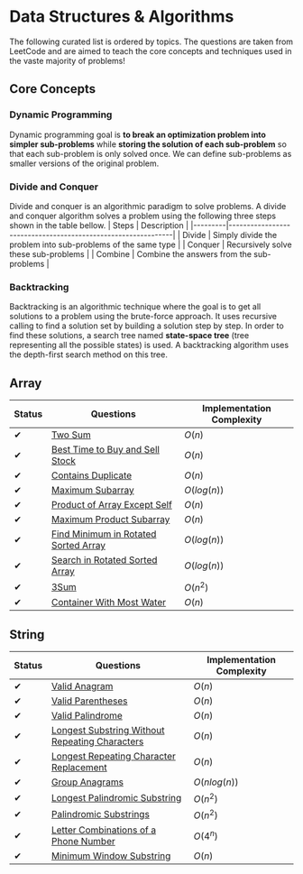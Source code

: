 # Data Structures & Algorithms

The following curated list is ordered by topics. The questions are taken from LeetCode and are aimed to teach the core concepts and techniques used in the vaste majority of problems!

## Core Concepts

### Dynamic Programming

Dynamic programming goal is **to break an optimization problem into simpler sub-problems** while **storing the solution of each sub-problem** so that each sub-problem is only solved once. We can define sub-problems as smaller versions of the original problem.

### Divide and Conquer

Divide and conquer is an algorithmic paradigm to solve problems. A divide and conquer algorithm solves a problem using the following three steps shown in the table bellow.
| Steps   | Description                                                  |
|---------|--------------------------------------------------------------|
| Divide  | Simply divide the problem into sub-problems of the same type |
| Conquer | Recursively solve these sub-problems                         |
| Combine | Combine the answers from the sub-problems                    |

### Backtracking

Backtracking is an algorithmic technique where the goal is to get all solutions to a problem using the brute-force approach. It uses recursive calling to find a solution set by building a solution step by step. In order to find these solutions, a search tree named **state-space tree** (tree representing all the possible states) is used. A backtracking algorithm uses the depth-first search method on this tree.

## Array

| Status | Questions                                                                                                   | Implementation Complexity |
|--------|-------------------------------------------------------------------------------------------------------------|---------------------------|
| ✔      | [Two Sum](https://leetcode.com/problems/two-sum/)                                                           | $O(n)$                    |
| ✔      | [Best Time to Buy and Sell Stock](https://leetcode.com/problems/best-time-to-buy-and-sell-stock/)           | $O(n)$                    |
| ✔      | [Contains Duplicate](https://leetcode.com/problems/contains-duplicate/)                                     | $O(n)$                    |
| ✔      | [Maximum Subarray](https://leetcode.com/problems/maximum-subarray/)                                         | $O(log(n))$               |
| ✔      | [Product of Array Except Self](https://leetcode.com/problems/product-of-array-except-self/)                 | $O(n)$                    |
| ✔      | [Maximum Product Subarray](https://leetcode.com/problems/maximum-product-subarray/)                         | $O(n)$                    |
| ✔      | [Find Minimum in Rotated Sorted Array](https://leetcode.com/problems/find-minimum-in-rotated-sorted-array/) | $O(log(n))$               |
| ✔      | [Search in Rotated Sorted Array](https://leetcode.com/problems/search-in-rotated-sorted-array/)             | $O(log(n))$               |
| ✔      | [3Sum](https://leetcode.com/problems/3sum/)                                                                 | $O(n^2)$                  |
| ✔      | [Container With Most Water](https://leetcode.com/problems/container-with-most-water/)                       | $O(n)$                    |

## String 

| Status | Questions                                                                                                                       | Implementation Complexity |
|--------|---------------------------------------------------------------------------------------------------------------------------------|---------------------------|
| ✔      | [Valid Anagram](https://leetcode.com/problems/valid-anagram/)                                                                   | $O(n)$                    |
| ✔      | [Valid Parentheses](https://leetcode.com/problems/valid-parentheses/)                                                           | $O(n)$                    |
| ✔      | [Valid Palindrome](https://leetcode.com/problems/valid-palindrome/)                                                             | $O(n)$                    |
| ✔      | [Longest Substring Without Repeating Characters](https://leetcode.com/problems/longest-substring-without-repeating-characters/) | $O(n)$                    |
| ✔      | [Longest Repeating Character Replacement](https://leetcode.com/problems/longest-repeating-character-replacement/)               | $O(n)$                    |
| ✔      | [Group Anagrams](https://leetcode.com/problems/group-anagrams/)                                                                 | $O(nlog(n))$              |
| ✔      | [Longest Palindromic Substring](https://leetcode.com/problems/longest-palindromic-substring/)                                   | $O(n^2)$                  |
| ✔      | [Palindromic Substrings](https://leetcode.com/problems/palindromic-substrings/)                                                 | $O(n^2)$                  |
| ✔      | [Letter Combinations of a Phone Number](https://leetcode.com/problems/letter-combinations-of-a-phone-number/)                   | $O(4^n)$                  |
| ✔      | [Minimum Window Substring](https://leetcode.com/problems/minimum-window-substring/)                                             | $O(n)$                    |
